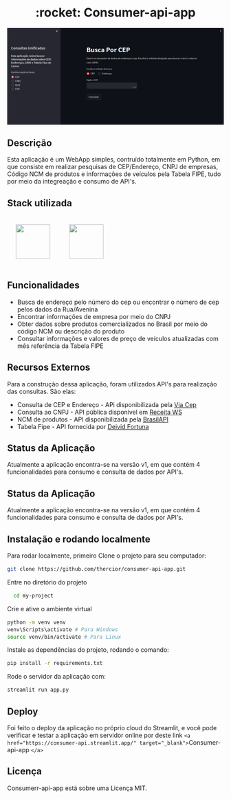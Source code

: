 <h1 align="center"> :rocket: Consumer-api-app </h1>
<img align="center" src="image/README/consumer-api-app.png" width="720" style="justify-align: center; align-items: center" />

## Descrição

Esta aplicação é um WebApp simples, contruído totalmente em Python, em que consiste em realizar pesquisas de CEP/Endereço, CNPJ de empresas, Código NCM de produtos e informações de veículos pela Tabela FIPE, tudo por meio da integreação e consumo de API's.

## Stack utilizada

<div style="display:inline_block">
  <img src="https://cdn.jsdelivr.net/gh/devicons/devicon@latest/icons/python/python-original-wordmark.svg" height="80" width="80" style="padding: 20px;" />
  <img src="https://cdn.jsdelivr.net/gh/devicons/devicon@latest/icons/streamlit/streamlit-plain-wordmark.svg" height="80" width="80" style="padding: 20px;" />
</div>

## Funcionalidades

- Busca de endereço pelo número do cep ou encontrar o número de cep pelos dados da Rua/Avenina
- Encontrar informações de empresa por meio do CNPJ
- Obter dados sobre produtos comercializados no Brasil por meio do código NCM ou descrição do produto
- Consultar informações e valores de preço de veículos atualizadas com mês referência da Tabela FIPE

## Recursos Externos
Para a construção dessa aplicação, foram utilizados API's para realização das consultas. São elas:
- Consulta de CEP e Endereço - APi disponibilizada pela <a href="https://viacep.com.br/" target="_blank">Via Cep</a>
- Consulta ao CNPJ - API pública disponível em <a href="https://receitaws.com.br/" target="_blank">Receita WS</a>
- NCM de produtos - API disponibilizada pela <a href="https://brasilapi.com.br/" target="_blank">BrasilAPI</a>
- Tabela Fipe - API fornecida por <a href="https://deividfortuna.github.io/fipe/v2" target="_blank">Deivid Fortuna</a>

## Status da Aplicação

Atualmente a aplicação encontra-se na versão v1, em que contém 4 funcionalidades para consumo e consulta de dados por API's.

## Status da Aplicação

Atualmente a aplicação encontra-se na versão v1, em que contém 4 funcionalidades para consumo e consulta de dados por API's.

## Instalação e rodando localmente

Para rodar localmente, primeiro Clone o projeto para seu computador:

```bash
git clone https://github.com/thercior/consumer-api-app.git
```

Entre no diretório do projeto

```bash
  cd my-project
```

Crie e ative o ambiente virtual

```bash
python -m venv venv
venv\Scripts\activate # Para Windows
source venv/bin/activate # Para Linux
```

Instale as dependências do projeto, rodando o comando:

```bash
pip install -r requirements.txt
```

Rode o servidor da aplicação com:

```bash
streamlit run app.py
```

## Deploy

Foi feito o deploy da aplicação no próprio cloud do Streamlit, e você pode verificar e testar a aplicação em servidor online por deste link `<a href="https://consumer-api.streamlit.app/" target="_blank">`Consumer-api-app `</a>`

## Licença
Consumerr-api-app está sobre uma Licença MIT.

